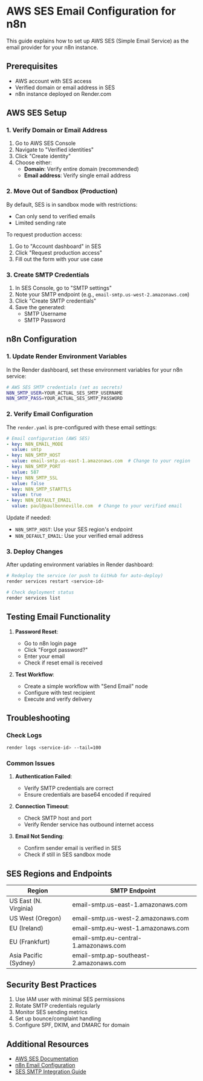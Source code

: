 # AWS SES Email Configuration for n8n

This guide explains how to set up AWS SES (Simple Email Service) as the email provider for your n8n instance.

## Prerequisites

- AWS account with SES access
- Verified domain or email address in SES
- n8n instance deployed on Render.com

## AWS SES Setup

### 1. Verify Domain or Email Address

1. Go to AWS SES Console
2. Navigate to "Verified identities"
3. Click "Create identity"
4. Choose either:
   - **Domain**: Verify entire domain (recommended)
   - **Email address**: Verify single email address

### 2. Move Out of Sandbox (Production)

By default, SES is in sandbox mode with restrictions:
- Can only send to verified emails
- Limited sending rate

To request production access:
1. Go to "Account dashboard" in SES
2. Click "Request production access"
3. Fill out the form with your use case

### 3. Create SMTP Credentials

1. In SES Console, go to "SMTP settings"
2. Note your SMTP endpoint (e.g., `email-smtp.us-west-2.amazonaws.com`)
3. Click "Create SMTP credentials"
4. Save the generated:
   - SMTP Username
   - SMTP Password

## n8n Configuration

### 1. Update Render Environment Variables

In the Render dashboard, set these environment variables for your n8n service:

```bash
# AWS SES SMTP credentials (set as secrets)
N8N_SMTP_USER=YOUR_ACTUAL_SES_SMTP_USERNAME
N8N_SMTP_PASS=YOUR_ACTUAL_SES_SMTP_PASSWORD
```

### 2. Verify Email Configuration

The `render.yaml` is pre-configured with these email settings:

```yaml
# Email configuration (AWS SES)
- key: N8N_EMAIL_MODE
  value: smtp
- key: N8N_SMTP_HOST
  value: email-smtp.us-east-1.amazonaws.com  # Change to your region
- key: N8N_SMTP_PORT
  value: 587
- key: N8N_SMTP_SSL
  value: false
- key: N8N_SMTP_STARTTLS
  value: true
- key: N8N_DEFAULT_EMAIL
  value: paul@paulbonneville.com  # Change to your verified email
```

Update if needed:
- `N8N_SMTP_HOST`: Use your SES region's endpoint
- `N8N_DEFAULT_EMAIL`: Use your verified email address

### 3. Deploy Changes

After updating environment variables in Render dashboard:

```bash
# Redeploy the service (or push to GitHub for auto-deploy)
render services restart <service-id>

# Check deployment status
render services list
```

## Testing Email Functionality

1. **Password Reset**:
   - Go to n8n login page
   - Click "Forgot password?"
   - Enter your email
   - Check if reset email is received

2. **Test Workflow**:
   - Create a simple workflow with "Send Email" node
   - Configure with test recipient
   - Execute and verify delivery

## Troubleshooting

### Check Logs
```bash
render logs <service-id> --tail=100
```

### Common Issues

1. **Authentication Failed**:
   - Verify SMTP credentials are correct
   - Ensure credentials are base64 encoded if required

2. **Connection Timeout**:
   - Check SMTP host and port
   - Verify Render service has outbound internet access

3. **Email Not Sending**:
   - Confirm sender email is verified in SES
   - Check if still in SES sandbox mode

## SES Regions and Endpoints

| Region | SMTP Endpoint |
|--------|--------------|
| US East (N. Virginia) | email-smtp.us-east-1.amazonaws.com |
| US West (Oregon) | email-smtp.us-west-2.amazonaws.com |
| EU (Ireland) | email-smtp.eu-west-1.amazonaws.com |
| EU (Frankfurt) | email-smtp.eu-central-1.amazonaws.com |
| Asia Pacific (Sydney) | email-smtp.ap-southeast-2.amazonaws.com |

## Security Best Practices

1. Use IAM user with minimal SES permissions
2. Rotate SMTP credentials regularly
3. Monitor SES sending metrics
4. Set up bounce/complaint handling
5. Configure SPF, DKIM, and DMARC for domain

## Additional Resources

- [AWS SES Documentation](https://docs.aws.amazon.com/ses/)
- [n8n Email Configuration](https://docs.n8n.io/hosting/configuration/environment-variables/#email)
- [SES SMTP Integration Guide](https://docs.aws.amazon.com/ses/latest/dg/send-email-smtp.html)